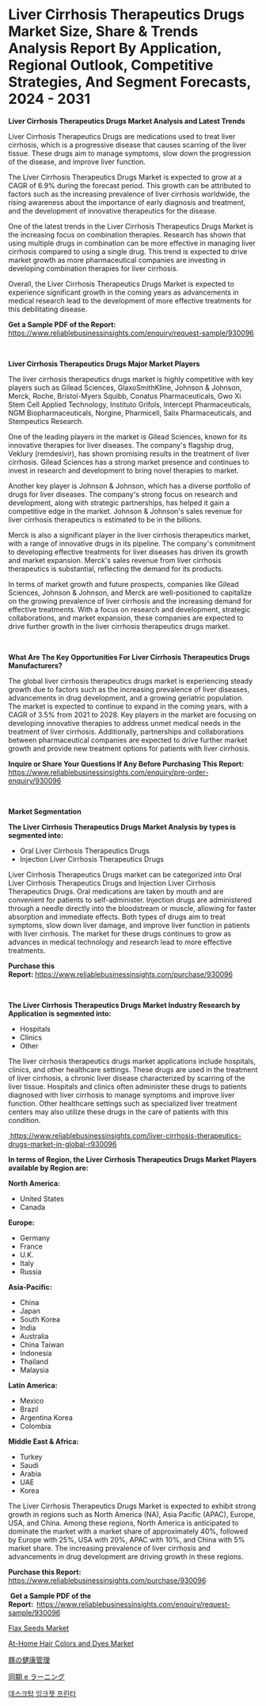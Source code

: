 <p><h1>Liver Cirrhosis Therapeutics Drugs Market Size, Share & Trends Analysis Report By Application, Regional Outlook, Competitive Strategies, And Segment Forecasts, 2024 - 2031</h1></p><p><strong>Liver Cirrhosis Therapeutics Drugs Market Analysis and Latest Trends</strong></p>
<p><p>Liver Cirrhosis Therapeutics Drugs are medications used to treat liver cirrhosis, which is a progressive disease that causes scarring of the liver tissue. These drugs aim to manage symptoms, slow down the progression of the disease, and improve liver function.</p><p>The Liver Cirrhosis Therapeutics Drugs Market is expected to grow at a CAGR of 6.9% during the forecast period. This growth can be attributed to factors such as the increasing prevalence of liver cirrhosis worldwide, the rising awareness about the importance of early diagnosis and treatment, and the development of innovative therapeutics for the disease.</p><p>One of the latest trends in the Liver Cirrhosis Therapeutics Drugs Market is the increasing focus on combination therapies. Research has shown that using multiple drugs in combination can be more effective in managing liver cirrhosis compared to using a single drug. This trend is expected to drive market growth as more pharmaceutical companies are investing in developing combination therapies for liver cirrhosis.</p><p>Overall, the Liver Cirrhosis Therapeutics Drugs Market is expected to experience significant growth in the coming years as advancements in medical research lead to the development of more effective treatments for this debilitating disease.</p></p>
<p><strong>Get a Sample PDF of the Report:&nbsp;</strong> <a href="https://www.reliablebusinessinsights.com/enquiry/request-sample/930096">https://www.reliablebusinessinsights.com/enquiry/request-sample/930096</a></p>
<p>&nbsp;</p>
<p><strong>Liver Cirrhosis Therapeutics Drugs Major Market Players</strong></p>
<p><p>The liver cirrhosis therapeutics drugs market is highly competitive with key players such as Gilead Sciences, GlaxoSmithKline, Johnson & Johnson, Merck, Roche, Bristol-Myers Squibb, Conatus Pharmaceuticals, Gwo Xi Stem Cell Applied Technology, Instituto Grifols, Intercept Pharmaceuticals, NGM Biopharmaceuticals, Norgine, Pharmicell, Salix Pharmaceuticals, and Stempeutics Research.</p><p>One of the leading players in the market is Gilead Sciences, known for its innovative therapies for liver diseases. The company's flagship drug, Veklury (remdesivir), has shown promising results in the treatment of liver cirrhosis. Gilead Sciences has a strong market presence and continues to invest in research and development to bring novel therapies to market.</p><p>Another key player is Johnson & Johnson, which has a diverse portfolio of drugs for liver diseases. The company's strong focus on research and development, along with strategic partnerships, has helped it gain a competitive edge in the market. Johnson & Johnson's sales revenue for liver cirrhosis therapeutics is estimated to be in the billions.</p><p>Merck is also a significant player in the liver cirrhosis therapeutics market, with a range of innovative drugs in its pipeline. The company's commitment to developing effective treatments for liver diseases has driven its growth and market expansion. Merck's sales revenue from liver cirrhosis therapeutics is substantial, reflecting the demand for its products.</p><p>In terms of market growth and future prospects, companies like Gilead Sciences, Johnson & Johnson, and Merck are well-positioned to capitalize on the growing prevalence of liver cirrhosis and the increasing demand for effective treatments. With a focus on research and development, strategic collaborations, and market expansion, these companies are expected to drive further growth in the liver cirrhosis therapeutics drugs market.</p></p>
<p>&nbsp;</p>
<p><strong>What Are The Key Opportunities For Liver Cirrhosis Therapeutics Drugs Manufacturers?</strong></p>
<p><p>The global liver cirrhosis therapeutics drugs market is experiencing steady growth due to factors such as the increasing prevalence of liver diseases, advancements in drug development, and a growing geriatric population. The market is expected to continue to expand in the coming years, with a CAGR of 3.5% from 2021 to 2028. Key players in the market are focusing on developing innovative therapies to address unmet medical needs in the treatment of liver cirrhosis. Additionally, partnerships and collaborations between pharmaceutical companies are expected to drive further market growth and provide new treatment options for patients with liver cirrhosis.</p></p>
<p><strong>Inquire or Share Your Questions If Any Before Purchasing This Report:</strong> <a href="https://www.reliablebusinessinsights.com/enquiry/pre-order-enquiry/930096">https://www.reliablebusinessinsights.com/enquiry/pre-order-enquiry/930096</a></p>
<p>&nbsp;</p>
<p><strong>Market Segmentation</strong></p>
<p><strong>The Liver Cirrhosis Therapeutics Drugs Market Analysis by types is segmented into:</strong></p>
<p><ul><li>Oral Liver Cirrhosis Therapeutics Drugs</li><li>Injection Liver Cirrhosis Therapeutics Drugs</li></ul></p>
<p><p>Liver Cirrhosis Therapeutics Drugs market can be categorized into Oral Liver Cirrhosis Therapeutics Drugs and Injection Liver Cirrhosis Therapeutics Drugs. Oral medications are taken by mouth and are convenient for patients to self-administer. Injection drugs are administered through a needle directly into the bloodstream or muscle, allowing for faster absorption and immediate effects. Both types of drugs aim to treat symptoms, slow down liver damage, and improve liver function in patients with liver cirrhosis. The market for these drugs continues to grow as advances in medical technology and research lead to more effective treatments.</p></p>
<p><strong>Purchase this Report:&nbsp;</strong><a href="https://www.reliablebusinessinsights.com/purchase/930096">https://www.reliablebusinessinsights.com/purchase/930096</a></p>
<p>&nbsp;</p>
<p><strong>The Liver Cirrhosis Therapeutics Drugs Market Industry Research by Application is segmented into:</strong></p>
<p><ul><li>Hospitals</li><li>Clinics</li><li>Other</li></ul></p>
<p><p>The liver cirrhosis therapeutics drugs market applications include hospitals, clinics, and other healthcare settings. These drugs are used in the treatment of liver cirrhosis, a chronic liver disease characterized by scarring of the liver tissue. Hospitals and clinics often administer these drugs to patients diagnosed with liver cirrhosis to manage symptoms and improve liver function. Other healthcare settings such as specialized liver treatment centers may also utilize these drugs in the care of patients with this condition.</p></p>
<p><a href="https://www.reliablebusinessinsights.com/liver-cirrhosis-therapeutics-drugs-market-in-global-r930096">&nbsp;https://www.reliablebusinessinsights.com/liver-cirrhosis-therapeutics-drugs-market-in-global-r930096</a></p>
<p><strong>In terms of Region, the Liver Cirrhosis Therapeutics Drugs Market Players available by Region are:</strong></p>
<p>
    <p> <strong> North America: </strong>
        <ul>
            <li>United States</li>
            <li>Canada</li>
        </ul>
        </p> 
    <p> <strong> Europe: </strong>
        <ul>
            <li>Germany</li>
            <li>France</li>
            <li>U.K.</li>
            <li>Italy</li>
            <li>Russia</li>
        </ul>
        </p> 
    <p> <strong> Asia-Pacific: </strong>
        <ul>
            <li>China</li>
            <li>Japan</li>
            <li>South Korea</li>
            <li>India</li>
            <li>Australia</li>
            <li>China Taiwan</li>
            <li>Indonesia</li>
            <li>Thailand</li>
            <li>Malaysia</li>
        </ul>
        </p> 
    <p> <strong> Latin America: </strong>
        <ul>
            <li>Mexico</li>
            <li>Brazil</li>
            <li>Argentina Korea</li>
            <li>Colombia</li>
        </ul>
        </p> 
    <p> <strong> Middle East & Africa: </strong>
        <ul>
            <li>Turkey</li>
            <li>Saudi</li>
            <li>Arabia</li>
            <li>UAE</li>
            <li>Korea</li>
        </ul>
    </p>
    </p>
<p><p>The Liver Cirrhosis Therapeutics Drugs Market is expected to exhibit strong growth in regions such as North America (NA), Asia Pacific (APAC), Europe, USA, and China. Among these regions, North America is anticipated to dominate the market with a market share of approximately 40%, followed by Europe with 25%, USA with 20%, APAC with 10%, and China with 5% market share. The increasing prevalence of liver cirrhosis and advancements in drug development are driving growth in these regions.</p></p>
<p><strong>Purchase this Report: </strong><a href="https://www.reliablebusinessinsights.com/purchase/930096">https://www.reliablebusinessinsights.com/purchase/930096</a></p>
<p>&nbsp;<strong>Get a Sample PDF of the Report:&nbsp;&nbsp;</strong><a href="https://www.reliablebusinessinsights.com/enquiry/request-sample/930096">https://www.reliablebusinessinsights.com/enquiry/request-sample/930096</a></p>
<p><strong></strong></p>
<p><p><a href="https://github.com/gladysalidde/Market-Research-Report-List-1/blob/main/flax-seeds-market.md">Flax Seeds Market</a></p><p><a href="https://issuu.com/reportprime-2/docs/at-home-hair-colors-and-dyes-market-size-2030.pptx">At-Home Hair Colors and Dyes Market</a></p><p><a href="https://github.com/CarlieShields/Market-Research-Report-List-1/blob/main/660134983839.md">豚の健康管理</a></p><p><a href="https://github.com/HershelKris/Market-Research-Report-List-1/blob/main/323220183840.md">同期 e ラーニング</a></p><p><a href="https://github.com/apple8975768/Market-Research-Report-List-1/blob/main/586146077599.md">데스크탑 잉크젯 프린터</a></p></p>
